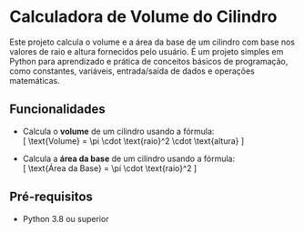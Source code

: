 # Calculadora de Volume do Cilindro

Este projeto calcula o volume e a área da base de um cilindro com base nos valores de raio e altura fornecidos pelo usuário. É um projeto simples em Python para aprendizado e prática de conceitos básicos de programação, como constantes, variáveis, entrada/saída de dados e operações matemáticas.

## Funcionalidades

- Calcula o **volume** de um cilindro usando a fórmula:  
  \[
  \text{Volume} = \pi \cdot \text{raio}^2 \cdot \text{altura}
  \]

- Calcula a **área da base** de um cilindro usando a fórmula:  
  \[
  \text{Área da Base} = \pi \cdot \text{raio}^2
  \]

## Pré-requisitos

- Python 3.8 ou superior

